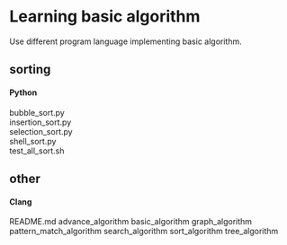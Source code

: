 # Learning basic algorithm
Use different program language implementing basic algorithm.

## sorting
#### Python
bubble_sort.py  
insertion_sort.py  
selection_sort.py  
shell_sort.py  
test_all_sort.sh

## other
#### Clang
README.md
advance_algorithm
basic_algorithm
graph_algorithm
pattern_match_algorithm
search_algorithm
sort_algorithm
tree_algorithm
